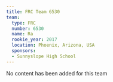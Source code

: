 ```yaml
---
title: FRC Team 6530
team:
  type: FRC
  number: 6530
  name: Ra
  rookie_year: 2017
  location: Phoenix, Arizona, USA
  sponsors:
  - Sunnyslope High School
---
```


No content has been added for this team